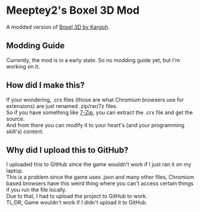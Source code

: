 # Meeptey2's Boxel 3D Mod
A modded version of [Boxel 3D by Kargoh](https://chrome.google.com/webstore/detail/boxel-3d/mjjgmlmpeaikcaajghilhnioimmaibon).

## Modding Guide
Currently, the mod is in a early state. So no modding guide yet, but I'm working on it.

## How did I make this?
If your wondering, .crx files (those are what Chromium browsers use for extensions) are just renamed .zip/rar/7z files.  
So if you have something like [7-Zip](https://www.7-zip.org/), you can extract the .crx file and get the source.  
And from there you can modify it to your heart's (and your programming skill's) content.

## Why did I upload this to GitHub?
I uploaded this to GitHub since the game wouldn't work if I just ran it on my laptop.   
This is a problem since the game uses .json and many other files, Chromium based browsers have this weird thing where you can't access certain things if you run the file locally.    
Due to that, I had to upload the project to GitHub to work.   
TL;DR, Game wouldn't work if I didn't upload it to GitHub.